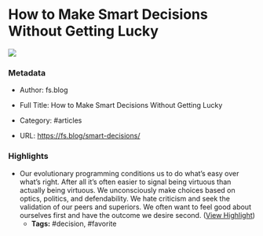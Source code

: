 # How to Make Smart Decisions Without Getting Lucky

![](https://readwise-assets.s3.amazonaws.com/static/images/article2.74d541386bbf.png)

### Metadata

- Author: fs.blog
- Full Title: How to Make Smart Decisions Without Getting Lucky
- Category: #articles


- URL: https://fs.blog/smart-decisions/

### Highlights

- Our evolutionary programming conditions us to do what’s easy over what’s right. After all it’s often easier to signal being virtuous than actually being virtuous. We unconsciously make choices based on optics, politics, and defendability. We hate criticism and seek the validation of our peers and superiors. We often want to feel good about ourselves first and have the outcome we desire second. ([View Highlight](https://instapaper.com/read/1445791088/17502446))
    - **Tags:** #decision, #favorite
